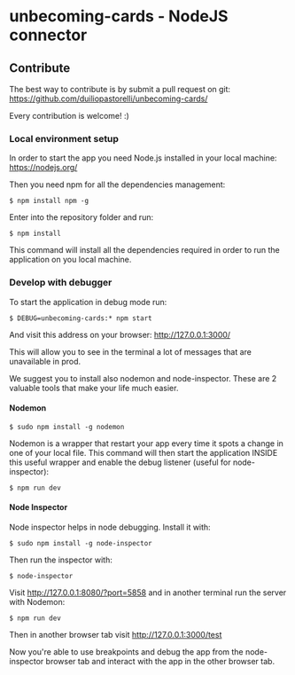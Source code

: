 # unbecoming-cards - NodeJS connector

## Contribute
The best way to contribute is by submit a pull request on git:
https://github.com/duiliopastorelli/unbecoming-cards/

Every contribution is welcome! :)

### Local environment setup

In order to start the app you need Node.js installed in your local machine: https://nodejs.org/

Then you need npm for all the dependencies management:

```$ npm install npm -g```

Enter into the repository folder and run:

```$ npm install```

This command will install all the dependencies required in order to run the application on you local machine.

### Develop with debugger

To start the application in debug mode run:

```$ DEBUG=unbecoming-cards:* npm start```

And visit this address on your browser: http://127.0.0.1:3000/

This will allow you to see in the terminal a lot of messages that are unavailable in prod.

We suggest you to install also nodemon and node-inspector. These are 2 valuable tools that make your life much easier.

#### Nodemon

```$ sudo npm install -g nodemon```

Nodemon is a wrapper that restart your app every time it spots a change in one of your local file. This command will then start the application INSIDE this useful wrapper and enable the debug listener (useful for node-inspector):

```$ npm run dev```

#### Node Inspector

Node inspector helps in node debugging. Install it with:

```$ sudo npm install -g node-inspector```

Then run the inspector with:

```$ node-inspector```

Visit http://127.0.0.1:8080/?port=5858 and in another terminal run the server with Nodemon:

```$ npm run dev```

Then in another browser tab visit http://127.0.0.1:3000/test

Now you're able to use breakpoints and debug the app from the node-inspector browser tab and interact with the app in the other browser tab.